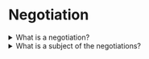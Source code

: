 # Negotiation

<details>
  <summary>What is a negotiation?</summary>

Negotiation is a dialogue between two or more people or parties to reach the desired outcome regarding one or more issues of conflict. It is an interaction between entities who aspire to agree on matters of mutual interest. The agreement can be beneficial for all or some of the parties involved. The negotiators should establish their own needs and wants while also seeking to understand the wants and needs of others involved to increase their chances of closing deals, avoiding conflicts, forming relationships with other parties, or maximizing mutual gains.

</details>

<details>
  <summary>What is a subject of the negotiations?</summary>

The subject of negotiations may be the terms of the transaction or agreement on the deadline for the implementation of a particular task, the conditions for the implementation of this task. It may be some other agreements that are important for both one and the other side.

</details>
